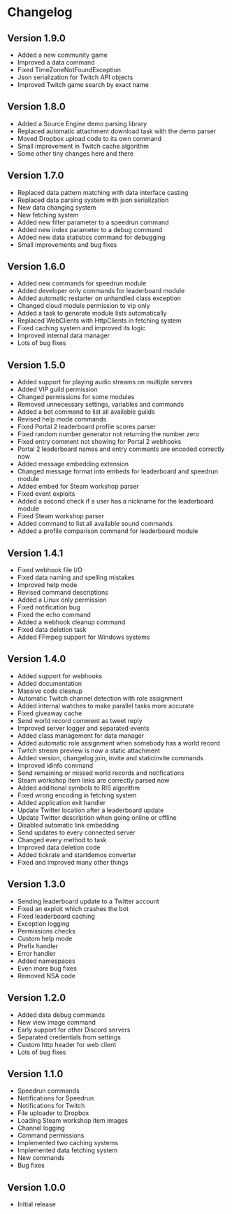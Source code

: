 ﻿# Changelog

## Version 1.9.0
* Added a new community game
* Improved a data command
* Fixed TimeZoneNotFoundException
* Json serialization for Twitch API objects
* Improved Twitch game search by exact name

## Version 1.8.0
* Added a Source Engine demo parsing library
* Replaced automatic attachment download task with the demo parser
* Moved Dropbox upload code to its own command
* Small improvement in Twitch cache algorithm
* Some other tiny changes here and there

## Version 1.7.0
* Replaced data pattern matching with data interface casting
* Replaced data parsing system with json serialization
* New data changing system
* New fetching system
* Added new filter parameter to a speedrun command
* Added new index parameter to a debug command
* Added new data statistics command for debugging
* Small improvements and bug fixes

## Version 1.6.0
* Added new commands for speedrun module
* Added developer only commands for leaderboard module
* Added automatic restarter on unhandled class exception
* Changed cloud module permission to vip only
* Added a task to generate module lists automatically
* Replaced WebClients with HttpClients in fetching system
* Fixed caching system and improved its logic
* Improved internal data manager
* Lots of bug fixes

## Version 1.5.0
* Added support for playing audio streams on multiple servers
* Added VIP guild permission
* Changed permissions for some modules
* Removed unnecessary settings, variables and commands
* Added a bot command to list all available guilds
* Revised help mode commands
* Fixed Portal 2 leaderboard profile scores parser
* Fixed random number generator not returning the number zero
* Fixed entry comment not showing for Portal 2 webhooks
* Portal 2 leaderboard names and entry comments are encoded correctly now
* Added message embedding extension
* Changed message format into embeds for leaderboard and speedrun module
* Added embed for Steam workshop parser
* Fixed event exploits
* Added a second check if a user has a nickname for the leaderboard module
* Fixed Steam workshop parser
* Added command to list all available sound commands
* Added a profile comparison command for leaderboard module

## Version 1.4.1
* Fixed webhook file I/O
* Fixed data naming and spelling mistakes
* Improved help mode
* Revised command descriptions
* Added a Linux only permission
* Fixed notification bug
* Fixed the echo command
* Added a webhook cleanup command
* Fixed data deletion task
* Added FFmpeg support for Windows systems

## Version 1.4.0
* Added support for webhooks
* Added documentation
* Massive code cleanup
* Automatic Twitch channel detection with role assignment
* Added internal watches to make parallel tasks more accurate
* Fixed giveaway cache
* Send world record comment as tweet reply
* Improved server logger and separated events
* Added class management for data manager
* Added automatic role assignment when somebody has a world record
* Twitch stream preview is now a static attachment
* Added version, changelog join, invite and staticinvite commands
* Improved idinfo command
* Send remaining or missed world records and notifications
* Steam workshop item links are correctly parsed now
* Added additional symbols to RIS algorithm
* Fixed wrong encoding in fetching system
* Added application exit handler
* Update Twitter location after a leaderboard update
* Update Twitter description when going online or offline
* Disabled automatic link embedding
* Send updates to every connected server
* Changed every method to task
* Improved data deletion code
* Added tickrate and startdemos converter
* Fixed and improved many other things

## Version 1.3.0
* Sending leaderboard update to a Twitter account
* Fixed an exploit which crashes the bot
* Fixed leaderboard caching
* Exception logging
* Permissions checks
* Custom help mode
* Prefix handler
* Error handler
* Added namespaces
* Even more bug fixes
* Removed NSA code

## Version 1.2.0
* Added data debug commands
* New view image command
* Early support for other Discord servers
* Separated credentials from settings
* Custom http header for web client
* Lots of bug fixes

## Version 1.1.0
* Speedrun commands
* Notifications for Speedrun
* Notifications for Twitch
* File uploader to Dropbox
* Loading Steam workshop item images
* Channel logging
* Command permissions
* Implemented two caching systems
* Implemented data fetching system
* New commands
* Bug fixes

## Version 1.0.0
* Initial release